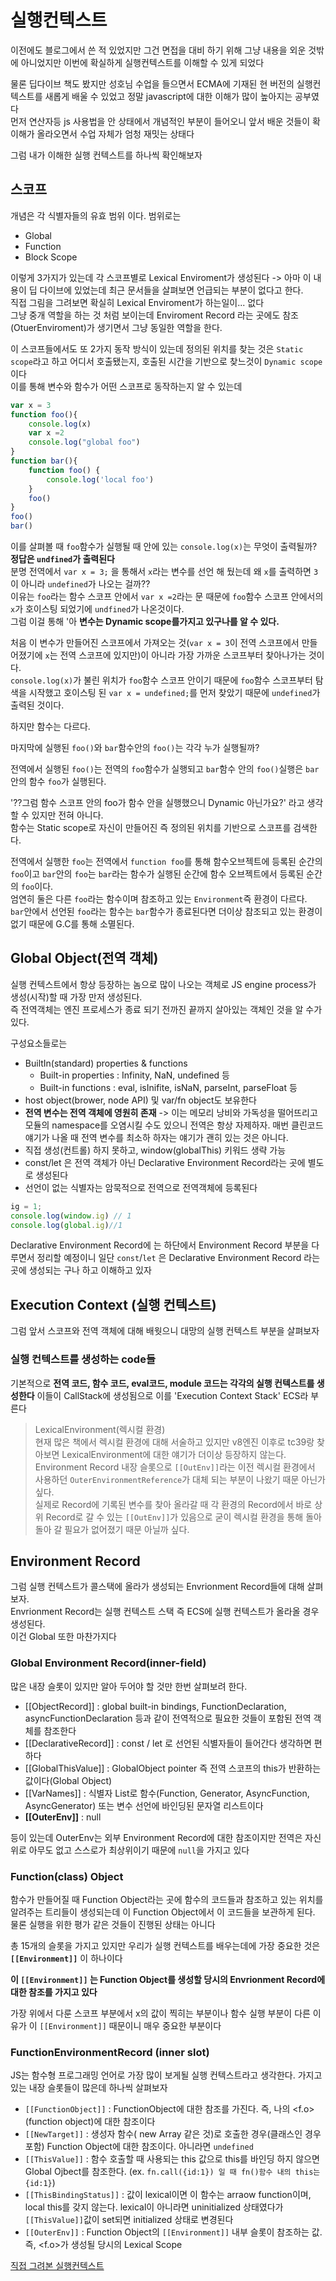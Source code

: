 # 실행컨텍스트

이전에도 블로그에서 쓴 적 있었지만 그건 면접을 대비 하기 위해 그냥 내용을 외운 것밖에 아니었지만 이번에 확실하게 실행컨텍스트를 이해할 수 있게 되었다<br>

물론 딥다이브 책도 봤지만 성호님 수업을 들으면서 ECMA에 기재된 현 버전의 실행컨텍스트를 새롭게 배울 수 있었고 정말 javascript에 대한 이해가 많이 높아지는 공부였다<br>
먼저 연산자등 js 사용법을 안 상태에서 개념적인 부분이 들어오니 앞서 배운 것들이 확 이해가 올라오면서 수업 자체가 엄청 재밋는 상태다<br>

그럼 내가 이해한 실행 컨텍스트를 하나씩 확인해보자


## 스코프
개념은 각 식별자들의 유효 범위 이다. 범위로는
- Global
- Function
- Block Scope

이렇게 3가지가 있는데 각 스코프별로 Lexical Enviroment가 생성된다
-> 아마 이 내용이 딥 다이브에 있었는데 최근 문서들을 살펴보면 언급되는 부분이 없다고 한다.<br>
직접 그림을 그려보면 확실히 Lexical Enviroment가 하는일이... 없다<br>
그냥 중개 역할을 하는 것 처럼 보이는데 Enviroment Record 라는 곳에도 참조(OtuerEnviroment)가 생기면서 그냥 동일한 역할을 한다.

이 스코프들에서도 또 2가지 동작 방식이 있는데 정의된 위치를 찾는 것은 `Static scope`라고 하고 어디서 호출됐는지, 호출된 시간을 기반으로 찾느것이 `Dynamic scope`이다<br>
이를 통해 변수와 함수가 어떤 스코프로 동작하는지 알 수 있는데

```javascript
var x = 3
function foo(){
    console.log(x)
    var x =2
    console.log("global foo")
}
function bar(){
    function foo() {
        console.log('local foo')
    }
    foo()
}
foo()
bar()
```

이를 살펴볼 때 `foo`함수가 실행될 때 안에 있는 `console.log(x)`는 무엇이 출력될까?<br>
**정답은 `undfined`가 출력된다**<br>
분명 전역에서 `var x = 3;` 을 통해서 `x`라는 변수를 선언 해 뒀는데 왜 `x`를 출력하면 `3`이 아니라 `undefined`가 나오는 걸까??<br>
이유는 `foo`라는 함수 스코프 안에서 `var x =2`라는 문 때문에 `foo`함수 스코프 안에서의 `x`가 호이스팅 되었기에 `undfined`가 나온것이다.<br>
그럼 이걸 통해 '아 **변수는 Dynamic scope를가지고 있구나를 알 수 있다.**

처음 이 변수가 만들어진 스코프에서 가져오는 것(`var x = 3`이 전역 스코프에서 만들어졌기에 `x`는 전역 스코프에 있지만)이 아니라 가장 가까운 스코프부터 찾아나가는 것이다.<br>
`console.log(x)`가 불린 위치가 `foo`함수 스코프 안이기 때문에 `foo`함수 스코프부터 탐색을 시작했고 호이스팅 된 `var x = undefined;`를 먼저 찾았기 때문에 `undefined`가 출력된 것이다.

하지만 함수는 다르다.

마지막에 실행된 `foo()`와 `bar`함수안의 `foo()`는 각각 누가 실행될까?

전역에서 실행된 `foo()`는 전역의 `foo`함수가 실행되고 `bar`함수 안의 `foo()`실행은 `bar`안의 함수 `foo`가 실행된다.

'??그럼 함수 스코프 안의 foo가 함수 안을 실행했으니 Dynamic 아닌가요?'
라고 생각할 수 있지만 전혀 아니다.<br>
함수는 Static scope로 자신이 만들어진 즉 정의된 위치를 기반으로 스코프를 검색한다.

전역에서 실행한 `foo`는 전역에서 `function foo`를 통해 함수오브젝트에 등록된 순간의 `foo`이고 `bar`안의 `foo`는 `bar`라는 함수가 실행된 순간에 함수 오브젝트에서 등록된 순간의 `foo`이다. <br>
엄연히 둘은 다른 `foo`라는 함수이며 참조하고 있는 `Environment`즉 환경이 다르다.<br>
`bar`안에서 선언된 `foo`라는 함수는 `bar`함수가 종료된다면 더이상 참조되고 있는 환경이 없기 때문에 G.C를 통해 소멸된다.


## Global Object(전역 객체)
실행 컨텍스트에서 항상 등장하는 놈으로 많이 나오는 객체로 JS engine process가 생성(시작)할 때 가장 만저 생성된다.<br>
즉 전역객체는 엔진 프로세스가 종료 되기 전까진 끝까지 살아있는 객체인 것을 알 수가 있다.

구성요소들로는
- BuiltIn(standard) properties & functions 
  - Built-in properties : Infinity, NaN, undefined 등 
  - Built-in functions : eval, isInifite, isNaN, parseInt, parseFloat 등
- host object(brower, node API) 및 var/fn object도 보유한다
- **전역 변수는 전역 객체에 영원히 존재** -> 이는 메모리 낭비와 가독성을 떨어뜨리고 모듈의 namespace를 오염시킬 수도 있으니 전역은 항상 자제하자. 매번 클린코드 얘기가 나올 때 전역 변수를 최소하 하자는 얘기가 괜히 있는 것은 아니다.
- 직접 생성(컨트롤) 하지 못하고, window(globalThis) 키워드 생략 가능
- const/let 은 전역 객체가 아닌 Declarative Environment Record라는 곳에 별도로 생성된다
- 선언이 없는 식별자는 암묵적으로 전역으로 전역객체에 등록된다

```javascript
ig = 1;
console.log(window.ig) // 1
console.log(global.ig)//1
```


Declarative Environment Record에 는 하단에서 Environment Record 부분을 다루면서 정리할 예정이니 일단 `const`/`let` 은 Declarative Environment Record 라는 곳에 생성되는 구나 하고 이해하고 있자

## Execution Context (실행 컨텍스트)

그럼 앞서 스코프와 전역 객체에 대해 배웟으니 대망의 실행 컨텍스트 부분을 살펴보자

### 실행 컨텍스트를 생성하는 code들
기본적으로 **전역 코드, 함수 코드, eval코드, module 코드는 각각의 실행 컨텍스트를 생성한다**
이들이 CallStack에 생성됨으로 이를 'Execution Context Stack' ECS라 부른다

> LexicalEnvironment(렉시컬 환경)<br>
현재 많은 책에서 렉시컬 환경에 대해 서술하고 있지만 v8엔진 이후로 tc39랑 찾아보면 LexicalEnvironment에 대한 얘기가 더이상 등장하지 않는다.<br>
Environment Record 내장 슬롯으로 `[[OutEnv]]`라는 이전 렉시컬 환경에서 사용하던 `OuterEnvironmentReference`가 대체 되는 부분이 나왔기 때문 아닌가 싶다.<br>
실제로 Record에 기록된 변수를 찾아 올라갈 때 각 환경의 Record에서 바로 상위 Record로 갈 수 있는 `[[OutEnv]]`가 있음으로 굳이 렉시컬 환경을 통해 돌아 돌아 갈 필요가 없어졌기 때문 아닐까 싶다.

## Environment Record
그럼 실행 컨텍스트가 콜스택에 올라가 생성되는 Envrionment Record들에 대해 살펴보자.<br>
Envrionment Record는 실행 컨텍스트 스택 즉 ECS에 실행 컨텍스트가 올라올 경우 생성된다.<br>
이건 Global 또한 마찬가지다

### Global Environment Record(inner-field)

많은 내장 슬롯이 있지만 알아 두어야 할 것만 한번 살펴보려 한다.

- [[ObjectRecord]] : global built-in bindings, FunctionDeclaration, asyncFunctionDeclaration 등과 같이 전역적으로 필요한 것들이 포함된 전역 객체를 참조한다 
- [[DeclarativeRecord]] : const / let 로 선언된 식별자들이 들어간다 생각하면 편하다
- [[GlobalThisValue]] : GlobalObject pointer 즉 전역 스코프의 this가 반환하는 값이다(Global Object)
- [[VarNames]] : 식별자 List로 함수(Function, Generator, AsyncFunction, AsyncGenerator) 또는 변수 선언에 바인딩된 문자열 리스트이다
- **[[OuterEnv]]** : null

등이 있는데 OuterEnv는 외부 Environment Record에 대한 참조이지만 전역은 자신 위로 아무도 없고 스스로가 최상위이기 때문에 `null`을 가지고 있다

### Function(class) Object
함수가 만들어질 때 Function Object라는 곳에 함수의 코드들과 참조하고 있는 위치를 알려주는 트리들이 생성되는데 이 Function Object에서 이 코드들을 보관하게 된다.<br>
물론 실행을 위한 평가 같은 것들이 진행된 상태는 아니다

총 15개의 슬롯을 가지고 있지만 우리가 실행 컨텍스트를 배우는데에 가장 중요한 것은
**`[[Environment]]`** 이 하나이다

**이 `[[Environment]]` 는 Function Object를 생성할 당시의 Envrionment Record에 대한 참조를 가지고 있다**

가장 위에서 다룬 스코프 부분에서 x의 값이 찍히는 부분이나 함수 실행 부분이 다른 이유가 이 `[[Environment]]` 때문이니 매우 중요한 부분이다

### FunctionEnvironmentRecord (inner slot)
JS는 함수형 프로그래밍 언어로 가장 많이 보게될 실행 컨텍스트라고 생각한다. 가지고 있는 내장 슬롯들이 많은데 하나씩 살펴보자

- `[[FunctionObject]]` : FunctionObject에 대한 참조를 가진다. 즉, 나의 <f.o>(function object)에 대한 참조이다
- `[[NewTarget]]` : 생성자 함수( new Array 같은 것)로 호출한 경우(클래스인 경우 포함) Function Object에 대한 참조이다. 아니라면 `undefined`
- `[[ThisValue]]` : 함수 호출할 때 사용되는 this 값으로 this를 바인딩 하지 않으면 Global Ojbect를 참조한다. (ex. `fn.call({id:1}) 일 때 fn()함수 내의 this는 {id:1}`)
- `[[ThisBindingStatus]]` : 값이 lexical이면 이 함수는 arraow function이며, local this를 갖지 않는다. lexical이 아니라면 uninitialized 상태였다가 `[[ThisValue]]`값이 set되면 initialized 상태로 변경된다
- `[[OuterEnv]]` : Function Object의 `[[Environment]]` 내부 슬롯이 참조하는 값. 즉, <f.o>가 생성될 당시의 Lexical Scope

[직접 그려본 실행컨텍스트]()

